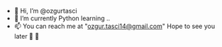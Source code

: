 - 👀 Hi, I’m @ozgurtasci  
- 🌱 I’m currently Python learning ..
- 📫 You can reach me at "ozgur.tasci14@gmail.com"
  Hope to see you later 👋 👋 
<!---
ozgurtasci/ozgurtasci is a ✨ special ✨ repository because its `README.md` (this file) appears on your GitHub profile.
You can click the Preview link to take a look at your changes.
--->

